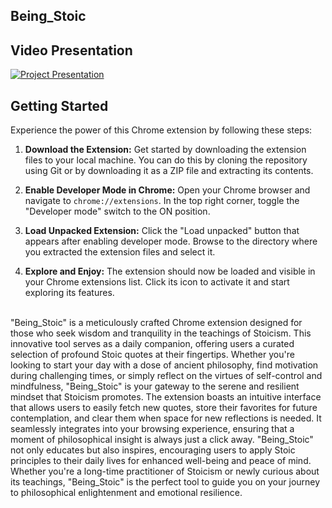 ## Being_Stoic
## Video Presentation
[![Project Presentation](https://img.youtube.com/vi/k8VxZiPqgWg/0.jpg)](https://www.youtube.com/watch?v=k8VxZiPqgWg)

## Getting Started

Experience the power of this Chrome extension by following these steps:

1. **Download the Extension:**
   Get started by downloading the extension files to your local machine. You can do this by cloning the repository using Git or by downloading it as a ZIP file and extracting its contents.

2. **Enable Developer Mode in Chrome:**
   Open your Chrome browser and navigate to `chrome://extensions`. In the top right corner, toggle the "Developer mode" switch to the ON position.

3. **Load Unpacked Extension:**
   Click the "Load unpacked" button that appears after enabling developer mode. Browse to the directory where you extracted the extension files and select it.

4. **Explore and Enjoy:**
   The extension should now be loaded and visible in your Chrome extensions list. Click its icon to activate it and start exploring its features.
<br>
"Being_Stoic" is a meticulously crafted Chrome extension designed for those who seek wisdom and tranquility in the teachings of Stoicism. This innovative tool serves as a daily companion, offering users a curated selection of profound Stoic quotes at their fingertips. Whether you're looking to start your day with a dose of ancient philosophy, find motivation during challenging times, or simply reflect on the virtues of self-control and mindfulness, "Being_Stoic" is your gateway to the serene and resilient mindset that Stoicism promotes. The extension boasts an intuitive interface that allows users to easily fetch new quotes, store their favorites for future contemplation, and clear them when space for new reflections is needed. It seamlessly integrates into your browsing experience, ensuring that a moment of philosophical insight is always just a click away. "Being_Stoic" not only educates but also inspires, encouraging users to apply Stoic principles to their daily lives for enhanced well-being and peace of mind. Whether you're a long-time practitioner of Stoicism or newly curious about its teachings, "Being_Stoic" is the perfect tool to guide you on your journey to philosophical enlightenment and emotional resilience.
<br>
